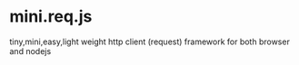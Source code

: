 # mini.req.js
tiny,mini,easy,light weight http client (request) framework for both browser and nodejs
